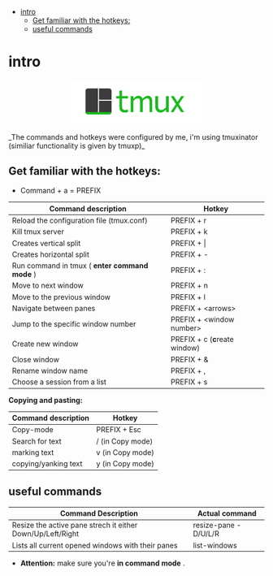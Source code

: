 <!--ts-->
   * [intro](#intro)
      * [Get familiar with the hotkeys:](#get-familiar-with-the-hotkeys)
      * [useful commands](#useful-commands)

<!-- Added by: gil_diy, at: 2018-09-26T11:36+03:00 -->

<!--te-->

# intro
<p align="center">
  <img src="images/tmux.png" width="256" title="Some tmux love!">
</p>
_The commands and hotkeys were configured by me, i'm using tmuxinator (similiar functionality is given by tmuxp)_


## Get familiar with the hotkeys:

- Command + a = PREFIX

Command description | Hotkey
------------ | -------------
Reload the configuration file (tmux.conf) | PREFIX + r
Kill tmux server | PREFIX + k
Creates vertical split | PREFIX + \|
Creates horizontal split | PREFIX + -
Run command in tmux ( **enter command mode** ) | PREFIX + \:
Move to next window | PREFIX + n
Move to the previous window | PREFIX + l
Navigate between panes | PREFIX + &lt;arrows&gt;
Jump to the specific window number | PREFIX + &lt;window number&gt;
Create new window | PREFIX + c (**c**reate window)
Close window | PREFIX + &
Rename window name | PREFIX + ,
Choose a session from a list | PREFIX + s


**Copying and pasting:**


Command description | Hotkey
------------ | -------------
Copy-mode | PREFIX + Esc
Search for text | / (in Copy mode)
marking text | v (in Copy mode)
copying/yanking text | y (in Copy mode)

## useful commands

Command Description | Actual command
------------|-----
Resize the active pane strech it either Down/Up/Left/Right | resize-pane -D/U/L/R
Lists all current opened windows with their panes| list-windows

* **Attention:** make sure you're **in command mode** .

